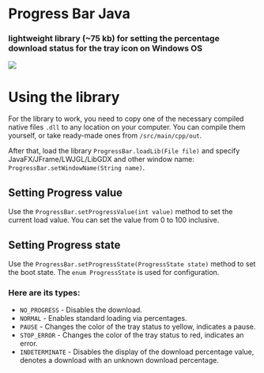 # Progress Bar Java
### lightweight library (~75 kb) for setting the percentage download status for the tray icon on Windows OS
![](https://media.discordapp.net/attachments/657881800110243881/1115032531180470442/GIF_04.06.2023_18-31-38.gif)

# Using the library
For the library to work, you need to copy one of the necessary compiled native files `.dll` to any location on your computer. You can compile them yourself, or take ready-made ones from `/src/main/cpp/out`. 

After that, load the library `ProgressBar.loadLib(File file)` and specify JavaFX/JFrame/LWJGL/LibGDX and other window name: `ProgressBar.setWindowName(String name)`.

## Setting Progress value
Use the `ProgressBar.setProgressValue(int value)` method to set the current load value. You can set the value from 0 to 100 inclusive.

## Setting Progress state
Use the `ProgressBar.setProgressState(ProgressState state)` method to set the boot state. The `enum ProgressState` is used for configuration.

### Here are its types:
- `NO_PROGRESS` - Disables the download.
- `NORMAL` - Enables standard loading via percentages.
- `PAUSE` - Changes the color of the tray status to yellow, indicates a pause.
- `STOP_ERROR` - Changes the color of the tray status to red, indicates an error.
- `INDETERMINATE` - Disables the display of the download percentage value, denotes a download with an unknown download percentage.
